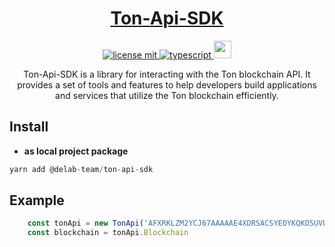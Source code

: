 <h1 align="center">
  <a href="https://github.com/delab-team/ton-api-sdk">
    Ton-Api-SDK
  </a>
</h1>

<p align="center">
  <a href="LICENSE">
    <img src="https://camo.githubusercontent.com/75c3e724ce69f6c3d1e997e9066547e00cb9000aaf566eadc8a52ab76c7d07f8/68747470733a2f2f696d672e736869656c64732e696f2f6769746875622f6c6963656e73652f64656c61622d7465616d2f636f6e6e6563743f7374796c653d666f722d7468652d6261646765" alt="license mit" />
  </a>
  <a href="TYPESCRIPT">
    <img src="https://img.shields.io/badge/TypeScript-007ACC?style=for-the-badge&logo=typescript&logoColor=white" alt="typescript" />
  </a>
  <a href="NPM">
    <img src="https://img.shields.io/npm/v/@delab-team/ton-api-sdk" height="28px" />
  </a>
</p>

<p align="center">
  Ton-Api-SDK is a library for interacting with the Ton blockchain API. It provides a set of tools and features to help developers build applications and services that utilize the Ton blockchain efficiently.
</p>

## Install

-   **as local project package**

```jsx
yarn add @delab-team/ton-api-sdk
```

## Example

```jsx
    const tonApi = new TonApi('AFXRKLZM2YCJ67AAAAAE4XDRSACSYEOYKQKOSUVUKMXNMP2AKUTWJ2UVBPTTQZWRGZMLALY', 'mainnet');
    const blockchain = tonApi.Blockchain
```